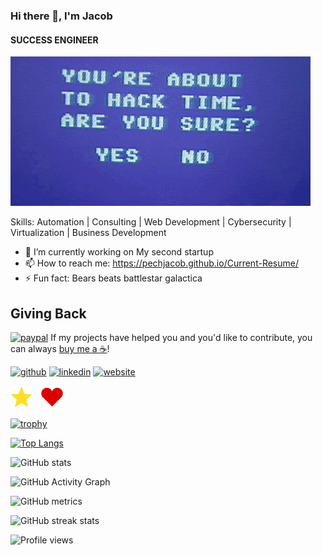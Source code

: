 ### Hi there 👋, I'm Jacob
#### SUCCESS ENGINEER
![SUCCESS ENGINEER](hackerman.gif)


Skills: Automation | Consulting | Web Development | Cybersecurity | Virtualization | Business Development

- 🔭 I’m currently working on My second startup
- 📫 How to reach me: https://pechjacob.github.io/Current-Resume/
- ⚡ Fun fact: Bears beats battlestar galactica

## Giving Back

[![paypal](https://www.paypalobjects.com/en_US/i/btn/btn_donate_SM.gif)](https://www.paypal.com/cgi-bin/webscr?cmd=_donations&business=L398E7PKP47E8&currency_code=USD&source=url) If my projects have helped you and you'd like to contribute, you can always [buy me a ☕](https://www.paypal.com/donate/?business=6LRWX3PGM4376&no_recurring=0&currency_code=USD)!


[<img src='https://cdn.jsdelivr.net/npm/simple-icons@3.0.1/icons/github.svg' alt='github' height='40'>](https://github.com/pechjacob)  [<img src='https://cdn.jsdelivr.net/npm/simple-icons@3.0.1/icons/linkedin.svg' alt='linkedin' height='40'>](https://www.linkedin.com/in/https://pechjacob.github.io/Current-Resume//)  [<img src='https://cdn.jsdelivr.net/npm/simple-icons@3.0.1/icons/icloud.svg' alt='website' height='40'>](https://think-tank-consulting.com/)  

<a href='https://stars.github.com/'><img src='https://raw.githubusercontent.com/acervenky/animated-github-badges/master/assets/starbadge.gif' width='35' height='35'></a> <a href='https://docs.github.com/en/github/supporting-the-open-source-community-with-github-sponsors'><img src='https://raw.githubusercontent.com/acervenky/animated-github-badges/master/assets/sponsorbadge.gif' width='35' height='35'></a> 

[![trophy](https://github-profile-trophy.vercel.app/?username=pechjacob)](https://github.com/ryo-ma/github-profile-trophy)

[![Top Langs](https://github-readme-stats.vercel.app/api/top-langs/?username=pechjacob)](https://github.com/anuraghazra/github-readme-stats)

![GitHub stats](https://github-readme-stats.vercel.app/api?username=pechjacob&show_icons=true&count_private=true)  

![GitHub Activity Graph](https://activity-graph.herokuapp.com/graph?username=pechjacob)  

![GitHub metrics](https://metrics.lecoq.io/pechjacob)  

![GitHub streak stats](https://github-readme-streak-stats.herokuapp.com/?user=pechjacob)  

![Profile views](https://gpvc.arturio.dev/pechjacob)  
